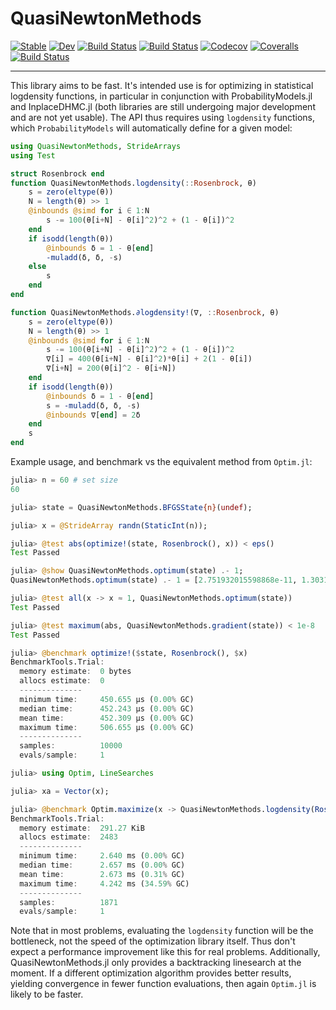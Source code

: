 # QuasiNewtonMethods

[![Stable](https://img.shields.io/badge/docs-stable-blue.svg)](https://chriselrod.github.io/QuasiNewtonMethods.jl/stable)
[![Dev](https://img.shields.io/badge/docs-dev-blue.svg)](https://chriselrod.github.io/QuasiNewtonMethods.jl/dev)
[![Build Status](https://travis-ci.com/chriselrod/QuasiNewtonMethods.jl.svg?branch=master)](https://travis-ci.com/chriselrod/QuasiNewtonMethods.jl)
[![Build Status](https://ci.appveyor.com/api/projects/status/github/chriselrod/QuasiNewtonMethods.jl?svg=true)](https://ci.appveyor.com/project/chriselrod/QuasiNewtonMethods-jl)
[![Codecov](https://codecov.io/gh/chriselrod/QuasiNewtonMethods.jl/branch/master/graph/badge.svg)](https://codecov.io/gh/chriselrod/QuasiNewtonMethods.jl)
[![Coveralls](https://coveralls.io/repos/github/chriselrod/QuasiNewtonMethods.jl/badge.svg?branch=master)](https://coveralls.io/github/chriselrod/QuasiNewtonMethods.jl?branch=master)
[![Build Status](https://api.cirrus-ci.com/github/chriselrod/QuasiNewtonMethods.jl.svg)](https://cirrus-ci.com/github/chriselrod/QuasiNewtonMethods.jl)



---


This library aims to be fast. It's intended use is for optimizing in statistical logdensity functions, in particular in conjunction with ProbabilityModels.jl and InplaceDHMC.jl (both libraries are still undergoing major development and are not yet usable). The API thus requires using `logdensity` functions, which `ProbabilityModels` will automatically define for a given model:
```julia
using QuasiNewtonMethods, StrideArrays
using Test

struct Rosenbrock end
function QuasiNewtonMethods.logdensity(::Rosenbrock, θ)
    s = zero(eltype(θ))
    N = length(θ) >> 1
    @inbounds @simd for i ∈ 1:N
        s -= 100(θ[i+N] - θ[i]^2)^2 + (1 - θ[i])^2
    end
    if isodd(length(θ))
        @inbounds δ = 1 - θ[end]
        -muladd(δ, δ, -s)
    else
        s
    end
end

function QuasiNewtonMethods.∂logdensity!(∇, ::Rosenbrock, θ) 
    s = zero(eltype(θ))
    N = length(θ) >> 1
    @inbounds @simd for i ∈ 1:N
        s -= 100(θ[i+N] - θ[i]^2)^2 + (1 - θ[i])^2
        ∇[i] = 400(θ[i+N] - θ[i]^2)*θ[i] + 2(1 - θ[i])
        ∇[i+N] = 200(θ[i]^2 - θ[i+N])
    end
    if isodd(length(θ))
        @inbounds δ = 1 - θ[end]
        s = -muladd(δ, δ, -s)
        @inbounds ∇[end] = 2δ
    end
    s
end
```
Example usage, and benchmark vs the equivalent method from `Optim.jl`:
```julia
julia> n = 60 # set size
60

julia> state = QuasiNewtonMethods.BFGSState{n}(undef);

julia> x = @StrideArray randn(StaticInt(n));

julia> @test abs(optimize!(state, Rosenbrock(), x)) < eps()
Test Passed

julia> @show QuasiNewtonMethods.optimum(state) .- 1;
QuasiNewtonMethods.optimum(state) .- 1 = [2.751932015598868e-11, 1.3031797863050087e-12, -1.5009105069907491e-12, 2.6655788687435233e-11, -2.244759933489604e-12, -1.579680830587904e-11, -1.1838985347623066e-10, 1.3630208073323047e-11, 1.982880526441022e-11, 5.3439475067307285e-11, -3.896738487441098e-11, 2.4940494114389367e-11, 2.1896706670077037e-11, -2.1127433136314266e-11, 1.4427570249608834e-11, 2.329803017175891e-11, -3.941846848931618e-12, 3.2440716779547074e-13, -5.52979884105298e-12, 1.6714185591126807e-11, -3.831268635678953e-12, 3.045141916402372e-11, 1.3429257705865894e-12, 1.957722872703016e-11, 9.442890913646806e-12, -4.360312111373332e-11, 2.250799546743565e-11, 1.6193268947972683e-11, -1.954936212911207e-11, -7.409961533255682e-12, 5.451172846449026e-11, 2.3572255258841324e-12, -5.270783809407931e-12, 5.5249804731261065e-11, -4.586775403936372e-12, -3.0561220221159147e-11, -2.37073916053987e-10, 2.8603786006442533e-11, 3.746403187676606e-11, 1.092077539510683e-10, -7.855049943827908e-11, 4.777400697264511e-11, 4.427724853428572e-11, -4.329003822078903e-11, 3.108424628806006e-11, 4.3983705566574827e-11, -6.195599588920686e-12, 3.228528555609955e-13, -8.1592510525752e-12, 3.213473931396038e-11, -7.304934435126142e-12, 5.92046411895808e-11, 3.838485085339016e-12, 4.019495847273902e-11, 1.7372103755519674e-11, -8.670275608579914e-11, 4.6741499559743716e-11, 3.335220988276433e-11, -3.7821412668392895e-11, -1.6192935881065296e-11]

julia> @test all(x -> x ≈ 1, QuasiNewtonMethods.optimum(state))
Test Passed

julia> @test maximum(abs, QuasiNewtonMethods.gradient(state)) < 1e-8
Test Passed

julia> @benchmark optimize!($state, Rosenbrock(), $x)
BenchmarkTools.Trial:
  memory estimate:  0 bytes
  allocs estimate:  0
  --------------
  minimum time:     450.655 μs (0.00% GC)
  median time:      452.243 μs (0.00% GC)
  mean time:        452.309 μs (0.00% GC)
  maximum time:     506.655 μs (0.00% GC)
  --------------
  samples:          10000
  evals/sample:     1

julia> using Optim, LineSearches

julia> xa = Vector(x);

julia> @benchmark Optim.maximize(x -> QuasiNewtonMethods.logdensity(Rosenbrock(), x), (∇, x) -> QuasiNewtonMethods.∂logdensity!(∇, Rosenbrock(), x), $xa, $(BFGS(linesearch=BackTracking(order=2))))
BenchmarkTools.Trial:
  memory estimate:  291.27 KiB
  allocs estimate:  2483
  --------------
  minimum time:     2.640 ms (0.00% GC)
  median time:      2.657 ms (0.00% GC)
  mean time:        2.673 ms (0.31% GC)
  maximum time:     4.242 ms (34.59% GC)
  --------------
  samples:          1871
  evals/sample:     1
```

Note that in most problems, evaluating the `logdensity` function will be the bottleneck, not the speed of the optimization library itself.
Thus don't expect a performance improvement like this for real problems.
Additionally, QuasiNewtonMethods.jl only provides a backtracking linesearch at the moment. If a different optimization algorithm provides better
results, yielding convergence in fewer function evaluations, then again `Optim.jl` is likely to be faster.


